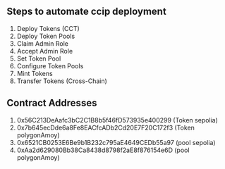 ## Steps to automate ccip deployment 

1. Deploy Tokens (CCT)
2. Deploy Token Pools
3. Claim Admin Role
4. Accept Admin Role
5. Set Token Pool
6. Configure Token Pools
7. Mint Tokens
8. Transfer Tokens (Cross-Chain)

## Contract Addresses

1. 0x56C213DeAafc3bC2C1B8b5f46fD573935e400299 (Token sepolia)
2. 0x7b645ecDde6a8Fe8EACfcADb2Cd20E7F20C172f3 (Token polygonAmoy)
3. 0x6521CB0253E6Be9b1B232c795aE4649CEDb55a97 (pool sepolia)
4. 0xAa2d629080Bb38Ca8438d8798f2aE8f876154e6D (pool polygonAmoy)
